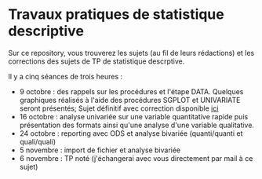 # Travaux pratiques de statistique descriptive

Sur ce repository, vous trouverez les sujets (au fil de leurs rédactions) et les corrections des sujets de TP de statistique descrptive. 

Il y a cinq séances de trois heures :
* 9 octobre : des rappels sur les procédures et l'étape DATA. Quelques graphiques réalisés à l'aide des procédures SGPLOT et UNIVARIATE seront présentés; Sujet définitif avec correction disponible [ici](https://nbviewer.jupyter.org/github/khaledlarbi/tp_stat_desc/blob/master/Statistique%20descriptive/TP%201/TP1.ipynb)
* 16 octobre : analyse univariée sur une variable quantitative rapide puis présentation des formats ainsi qu'une analyse d'une variable qualitative.
* 24 octobre : reporting avec ODS et analyse bivariée (quanti/quanti et quali/quali)
* 5 novembre : import de fichier et analyse bivariée
* 6 novembre : TP noté (j'échangerai avec vous directement par mail à ce sujet)
